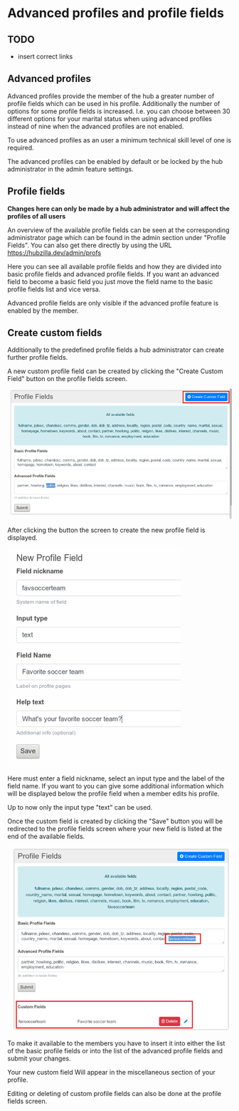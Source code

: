 # Advanced profiles and profile fields

## TODO
- insert correct links

## Advanced profiles
Advanced profiles provide the member of the hub a greater number of profile fields which can be used in his profile. Additionally the number of options for some profile fields is increased. I.e. you can choose between 30 different options for your marital status when using advanced profiles instead of nine when the advanced profiles are not enabled.

To use advanced profiles as an user a minimum technical skill level of one is required.

The advanced profiles can be enabled by default or be locked by the hub administrator in the admin feature settings.

## Profile fields

**Changes here can only be made by a hub administrator and will affect the profiles of all users**

An overview of the available profile fields can be seen at the corresponding administrator page which can be found in the admin section under "Profile Fields". You can also get there directly by using the URL https://hubzilla.dev/admin/profs

Here you can see all available profile fields and how they are divided into basic profile fields and advanced profile fields.
If you want an advanced field to become a basic field you just move the field name to the basic profile fields list and vice versa.

Advanced profile fields are only visible if the advanced profile feature is enabled by the member.


## Create custom fields
Additionally to the predefined profile fields a hub administrator can create further profile fields.

A new custom profile field can be created by clicking the "Create Custom Field" button on the profile fields screen.

![Create custom fields](./assets/feature_advanced_profile_custom_field_button.png)

After clicking the button the screen to create the new profile field is displayed.

![New field](./assets/feature_new_profile_fields.png)

Here must enter a field nickname, select an input type and the label of the field name. If you want to you can give some additional information which will be displayed below the profile field when a member edits his profile.

Up to now only the input type "text" can be used.

Once the custom field is created by clicking the "Save" button you will be redirected to the profile fields screen where your new field is listed at the end of the available fields.

![Add new field to profiles](./assets/feature_add_new_field.png)

To make it available to the members you have to insert it into either the list of the basic profile fields or into the list of the advanced profile fields and submit your changes.

Your new custom field Will appear in the miscellaneous section of your profile.

Editing or deleting of custom profile fields can also be done at the profile fields screen.
